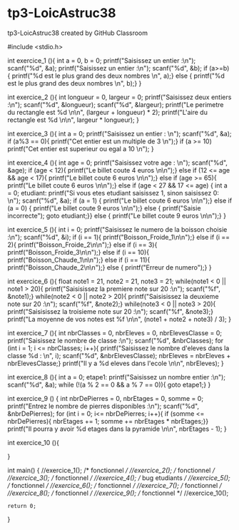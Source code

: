 # tp3-LoicAstruc38
tp3-LoicAstruc38 created by GitHub Classroom


#include <stdio.h>

int exercice_1 (){
    int a = 0, b = 0;
    printf("Saisissez un entier :\n");
    scanf("%d", &a);
    printf("Saisissez un entier :\n");
    scanf("%d", &b);
    if (a>=b) {
        printf("%d est le plus grand des deux nombres \n", a);}
    else {
        printf("%d est le plus grand des deux nombres \n", b);}
}

int exercice_2 (){
    int longueur = 0, largeur = 0;
    printf("Saisissez deux entiers :\n");
    scanf("%d", &longueur);
    scanf("%d", &largeur);
    printf("Le perimetre du rectangle est %d \n\n", (largeur + longueur) * 2);
    printf("L'aire du rectangle est %d \n\n", largeur * longueur);
}

int exercice_3 (){
    int a = 0;
    printf("Saisissez un entier : \n");
    scanf("%d", &a);
    if (a%3 == 0){
        printf("Cet entier est un multiple de 3 \n");}
    if (a >= 10)
        printf("Cet entier est superieur ou egal a 10 \n");
}

int exercice_4 (){
    int age = 0;
    printf("Saisissez votre age : \n");
    scanf("%d", &age);
    if (age < 12){
        printf("Le billet coute 4 euros \n\n");}
    else if (12 <= age && age < 17){
        printf("Le billet coute 6 euros \n\n");}
    else if (age >= 65){
        printf("Le billet coute 6 euros \n\n");}
    else if (age < 27 && 17 <= age) {
        int a = 0;
        etudiant:
        printf("Si vous etes etudiant saisissez 1, sinon saisissez 0: \n");
        scanf("%d", &a);
        if (a = 1) {
            printf("Le billet coute 6 euros \n\n");}
        else if (a = 0) {
            printf("Le billet coute 9 euros \n\n");}
        else {
            printf("Saisie incorrecte");
            goto etudiant;}}
    else {
        printf("Le billet coute 9 euros \n\n");}
}

int exercice_5 (){
    int i = 0;
    printf("Saisissez le numero de la boisson choisie :\n");
    scanf("%d", &i);
    if (i == 1){
        printf("Boisson_Froide_1\n\n");}
    else if (i == 2){
        printf("Boisson_Froide_2\n\n");}
    else if (i == 3){
        printf("Boisson_Froide_3\n\n");}
    else if (i == 10){
        printf("Boisson_Chaude_1\n\n");}
    else if (i == 11){
        printf("Boisson_Chaude_2\n\n");}
    else {
        printf("Erreur de numero");}
}

int exercice_6 (){
    float note1 = 21, note2 = 21, note3 = 21;
    while(note1 < 0 || note1 > 20){
        printf("Saisisissez la premiere note sur 20 :\n");
        scanf("%f", &note1);}
    while(note2 < 0 || note2 > 20){
        printf("Saisisissez la deuxieme note sur 20 :\n");
        scanf("%f", &note2);}
    while(note3 < 0 || note3 > 20){
        printf("Saisisissez la troisieme note sur 20 :\n");
        scanf("%f", &note3);}
    printf("La moyenne de vos notes est %f \n\n", (note1 + note2 + note3) / 3);
}

int exercice_7 (){
    int nbrClasses = 0, nbrEleves = 0, nbrElevesClasse = 0;
    printf("Saisissez le nombre de classe :\n");
    scanf("%d", &nbrClasses);
    for (int i = 1; i <= nbrClasses; i++){
        printf("Saisissez le nombre d'eleves dans la classe %d : \n", i);
        scanf("%d", &nbrElevesClasse);
        nbrEleves = nbrEleves + nbrElevesClasse;}
    printf("Il y a %d eleves dans l'ecole \n\n", nbrEleves);
}

int exercice_8 (){
    int a = 0;
    etape1:
    printf("Saisissez un nombre entier :\n");
    scanf("%d", &a);
    while (!(a % 2 == 0 && a % 7 == 0)){
        goto etape1;}
}

int exercice_9 () {
    int nbrDePierres = 0, nbrEtages = 0, somme = 0;
    printf("Entrez le nombre de pierres disponibles :\n");
    scanf("%d", &nbrDePierres);
    for (int i  = 0; i<= nbrDePierres; i++){
        if (somme <= nbrDePierres){
            nbrEtages += 1;
            somme += nbrEtages * nbrEtages;}}
    printf("Il pourra y avoir %d etages dans la pyramide \n\n", nbrEtages - 1);
}

int exercice_10 (){

}


int main() {
    //exercice_1();     /* fonctionnel */
    //exercice_2();     /* fonctionnel */
    //exercice_3();     /* fonctionnel */
    //exercice_4();     /* bug etudiants */
    //exercice_5();     /* fonctionnel */
    //exercice_6();     /* fonctionnel */
    //exercice_7();     /* fonctionnel */
    //exercice_8();     /* fonctionnel */
    //exercice_9();     /* fonctionnel */
    //exercice_10();

    return 0;
}
